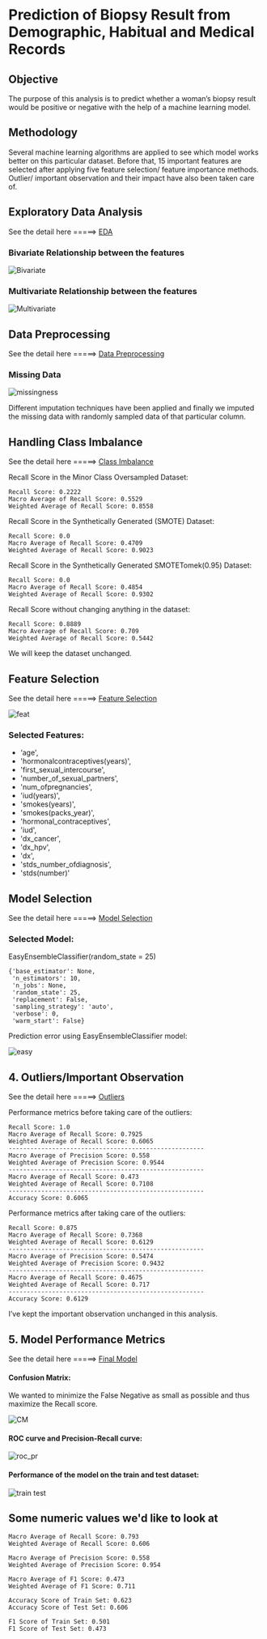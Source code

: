 # Prediction of Biopsy Result from Demographic, Habitual and Medical Records

## Objective

The purpose of this analysis is to predict whether a woman’s biopsy result would be positive or negative with the help of a machine learning model.

## Methodology

Several machine learning algorithms are applied to see which model works better on this particular dataset. Before that, 15 important features are selected after applying five feature selection/ feature importance methods. Outlier/ important observation and their impact have also been taken care of.

## Exploratory Data Analysis
See the detail here =====> [EDA]( https://github.com/SumaiaParveen/Binary-Classifier-Health-Condition/blob/main/Cervical%20Cancer%20Test%20Result%20Prediction/EDA.ipynb)

### Bivariate Relationship between the features

![Bivariate]( https://github.com/SumaiaParveen/Binary-Classifier-Health-Condition/blob/main/Cervical%20Cancer%20Test%20Result%20Prediction/Biopsy%20Test%20Prediction/images/biopsy_bi.JPG)

### Multivariate Relationship between the features

![Multivariate]( https://github.com/SumaiaParveen/Binary-Classifier-Health-Condition/blob/main/Cervical%20Cancer%20Test%20Result%20Prediction/Biopsy%20Test%20Prediction/images/biopsy_multi.JPG)

## Data Preprocessing
See the detail here =====> [Data Preprocessing]( https://github.com/SumaiaParveen/Binary-Classifier-Health-Condition/blob/main/Cervical%20Cancer%20Test%20Result%20Prediction/Biopsy%20Test%20Prediction/Part1_biopsy_Preprocessing.ipynb)

### Missing Data
![ missingness]( https://github.com/SumaiaParveen/Binary-Classifier-Health-Condition/blob/main/Cervical%20Cancer%20Test%20Result%20Prediction/Biopsy%20Test%20Prediction/images/missing.JPG)

Different imputation techniques have been applied and finally we imputed the missing data with randomly sampled data of that particular column.

## Handling Class Imbalance 
See the detail here =====> [Class Imbalance](https://github.com/SumaiaParveen/Binary-Classifier-Health-Condition/blob/main/Cervical%20Cancer%20Test%20Result%20Prediction/Biopsy%20Test%20Prediction/Part2_biopsy_Handling_Class_Imb.ipynb)

Recall Score in the Minor Class Oversampled Dataset:

```
Recall Score: 0.2222
Macro Average of Recall Score: 0.5529
Weighted Average of Recall Score: 0.8558
```

Recall Score in the Synthetically Generated (SMOTE) Dataset:
```
Recall Score: 0.0
Macro Average of Recall Score: 0.4709
Weighted Average of Recall Score: 0.9023
```

Recall Score in the Synthetically Generated SMOTETomek(0.95) Dataset:
```
Recall Score: 0.0
Macro Average of Recall Score: 0.4854
Weighted Average of Recall Score: 0.9302
```
Recall Score without changing anything in the dataset:
```
Recall Score: 0.8889
Macro Average of Recall Score: 0.709
Weighted Average of Recall Score: 0.5442
```

We will keep the dataset unchanged.

## Feature Selection

See the detail here =====> [Feature Selection]( https://github.com/SumaiaParveen/Binary-Classifier-Health-Condition/blob/main/Cervical%20Cancer%20Test%20Result%20Prediction/Biopsy%20Test%20Prediction/Part3_biopsy_Feature_Selection.ipynb)

![feat]( https://github.com/SumaiaParveen/Binary-Classifier-Health-Condition/blob/main/Cervical%20Cancer%20Test%20Result%20Prediction/Biopsy%20Test%20Prediction/images/feat_sel.png)

### Selected Features:

+ ‘age', 
+ 'hormonalcontraceptives(years)', 
+ 'first_sexual_intercourse', 
+ 'number_of_sexual_partners', 
+ 'num_ofpregnancies',
+  'iud(years)', 
+ 'smokes(years)', 
+ 'smokes(packs_year)', 
+ 'hormonal_contraceptives', 
+ 'iud', 
+ 'dx_cancer', 
+ 'dx_hpv', 
+ 'dx', 
+ 'stds_number_ofdiagnosis',
+  'stds(number)'



## Model Selection
See the detail here =====> [Model Selection]( https://github.com/SumaiaParveen/Binary-Classifier-Health-Condition/blob/main/Cervical%20Cancer%20Test%20Result%20Prediction/Biopsy%20Test%20Prediction/Part4_biopsy_Model_Selection.ipynb)

### Selected Model: 

EasyEnsembleClassifier(random_state = 25)

```
{'base_estimator': None,
 'n_estimators': 10,
 'n_jobs': None,
 'random_state': 25,
 'replacement': False,
 'sampling_strategy': 'auto',
 'verbose': 0,
 'warm_start': False}
```
Prediction error using EasyEnsembleClassifier model:

![easy]( https://github.com/SumaiaParveen/Binary-Classifier-Health-Condition/blob/main/Cervical%20Cancer%20Test%20Result%20Prediction/Biopsy%20Test%20Prediction/images/pred_err.JPG)


## 4. Outliers/Important Observation

See the detail here =====> [Outliers]( https://github.com/SumaiaParveen/Binary-Classifier-Health-Condition/blob/main/Cervical%20Cancer%20Test%20Result%20Prediction/Biopsy%20Test%20Prediction/Part5_biopsy_Handling_Outliers.ipynb)

Performance metrics before taking care of the outliers:
```
Recall Score: 1.0
Macro Average of Recall Score: 0.7925
Weighted Average of Recall Score: 0.6065
------------------------------------------------------
Macro Average of Precision Score: 0.558
Weighted Average of Precision Score: 0.9544
------------------------------------------------------
Macro Average of Recall Score: 0.473
Weighted Average of Recall Score: 0.7108
------------------------------------------------------
Accuracy Score: 0.6065
```
Performance metrics after taking care of the outliers:
```
Recall Score: 0.875
Macro Average of Recall Score: 0.7368
Weighted Average of Recall Score: 0.6129
------------------------------------------------------
Macro Average of Precision Score: 0.5474
Weighted Average of Precision Score: 0.9432
------------------------------------------------------
Macro Average of Recall Score: 0.4675
Weighted Average of Recall Score: 0.717
------------------------------------------------------
Accuracy Score: 0.6129
```
I’ve kept the important observation unchanged in this analysis.

## 5. Model Performance Metrics

See the detail here =====> [Final Model]( https://github.com/SumaiaParveen/Binary-Classifier-Health-Condition/blob/main/Cervical%20Cancer%20Test%20Result%20Prediction/Biopsy%20Test%20Prediction/Part6_biopsy_EasyEnsembleClassifier-Final.ipynb)

#### Confusion Matrix: 

We wanted to minimize the False Negative as small as possible and thus maximize the Recall score.

![CM]( https://github.com/SumaiaParveen/Binary-Classifier-Health-Condition/blob/main/Cervical%20Cancer%20Test%20Result%20Prediction/Biopsy%20Test%20Prediction/images/cm.JPG)

#### ROC curve and Precision-Recall curve: 

![roc_pr]( https://github.com/SumaiaParveen/Binary-Classifier-Health-Condition/blob/main/Cervical%20Cancer%20Test%20Result%20Prediction/Biopsy%20Test%20Prediction/images/roc_pr.JPG)

#### Performance of the model on the train and test dataset:

![train test]( https://github.com/SumaiaParveen/Binary-Classifier-Health-Condition/blob/main/Cervical%20Cancer%20Test%20Result%20Prediction/Biopsy%20Test%20Prediction/images/traintest.JPG)

## Some numeric values we'd like to look at

```
Macro Average of Recall Score: 0.793
Weighted Average of Recall Score: 0.606

Macro Average of Precision Score: 0.558
Weighted Average of Precision Score: 0.954

Macro Average of F1 Score: 0.473
Weighted Average of F1 Score: 0.711

Accuracy Score of Train Set: 0.623
Accuracy Score of Test Set: 0.606

F1 Score of Train Set: 0.501
F1 Score of Test Set: 0.473
```
